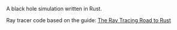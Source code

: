 A black hole simulation written in Rust.

Ray tracer code based on the guide: [The Ray Tracing Road to Rust](https://the-ray-tracing-road-to-rust.vercel.app)
